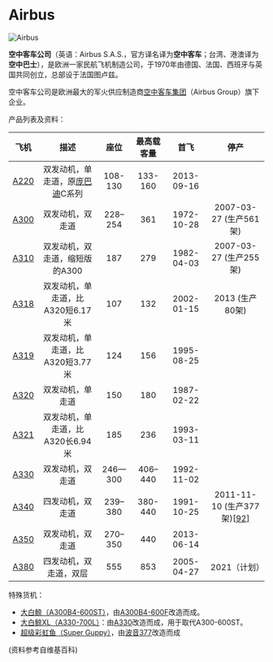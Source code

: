 # Airbus

![Airbus](http://cdn.eternityqjl.top/1920px-Logo_Airbus_2014.svg.png)

**空中客车公司**（英语：Airbus S.A.S.，官方译名译为**空中客车**；台湾、港澳译为**空中巴士**），是欧洲一家民航飞机制造公司，于1970年由德国、法国、西班牙与英国共同创立，总部设于法国图卢兹。

空中客车公司是欧洲最大的军火供应制造商[空中客车集团](https://zh.wikipedia.org/wiki/空中客车集团)（Airbus Group）旗下企业。

产品列表及资料：

|                         飞机                          |                             描述                             |  座位   | 最高载客量 |    首飞    |                             停产                             |
| :---------------------------------------------------: | :----------------------------------------------------------: | :-----: | :--------: | :--------: | :----------------------------------------------------------: |
|   [A220](https://zh.wikipedia.org/wiki/Airbus_A220)   | 双发动机，单走道，原[庞巴迪](https://zh.wikipedia.org/wiki/龐巴迪)C系列 | 108-130 |  133-160   | 2013-09-16 |                                                              |
|  [A300](https://zh.wikipedia.org/wiki/空中客车A300)   |                       双发动机，双走道                       | 228–254 |    361     | 1972-10-28 |                    2007-03-27 (生产561架)                    |
|  [A310](https://zh.wikipedia.org/wiki/空中客车A310)   |                双发动机，双走道，缩短版的A300                |   187   |    279     | 1982-04-03 |                    2007-03-27 (生产255架)                    |
|  [A318](https://zh.wikipedia.org/wiki/空中客车A318)   |               双发动机，单走道，比A320短6.17米               |   107   |    132     | 2002-01-15 |                       2013 (生产80架)                        |
|  [A319](https://zh.wikipedia.org/wiki/空中客车A319)   |               双发动机，单走道，比A320短3.77米               |   124   |    156     | 1995-08-25 |                                                              |
|  [A320](https://zh.wikipedia.org/wiki/空中客车A320)   |                       双发动机，单走道                       |   150   |    180     | 1987-02-22 |                                                              |
|  [A321](https://zh.wikipedia.org/wiki/空中客车A321)   |               双发动机，单走道，比A320长6.94米               |   185   |    236     | 1993-03-11 |                                                              |
|  [A330](https://zh.wikipedia.org/wiki/空中客车A330)   |                       双发动机，双走道                       | 246—300 |  406–440   | 1992-11-02 |                                                              |
|   [A340](https://zh.wikipedia.org/wiki/Airbus_A340)   |                       四发动机，双走道                       | 239–380 |  380-440   | 1991-10-25 | 2011-11-10 (生产377架)[[92\]](https://zh.wikipedia.org/wiki/空中客车#cite_note-A340-ceases-production-92) |
| [A350](https://zh.wikipedia.org/wiki/Airbus_A350_XWB) |                       双发动机，双走道                       | 270–350 |    440     | 2013-06-14 |                                                              |
|   [A380](https://zh.wikipedia.org/wiki/Airbus_A380)   |                    四发动机，双走道，双层                    |   555   |    853     | 2005-04-27 |                         2021（计划）                         |

特殊货机：

- [大白鲸（A300B4-600ST）](https://zh.wikipedia.org/wiki/A300-600ST)，由[A300B4-600F](https://zh.wikipedia.org/wiki/A300)改造而成。
- [大白鲸XL（A330-700L）](https://zh.wikipedia.org/wiki/空中巴士A330-700L)：由[A330](https://zh.wikipedia.org/wiki/A330)改造而成，用于取代A300-600ST。
- [超级彩虹鱼（Super Guppy）](https://zh.wikipedia.org/wiki/超級彩虹魚)，由[波音377](https://zh.wikipedia.org/wiki/波音377)改造而成



(资料参考自维基百科)

